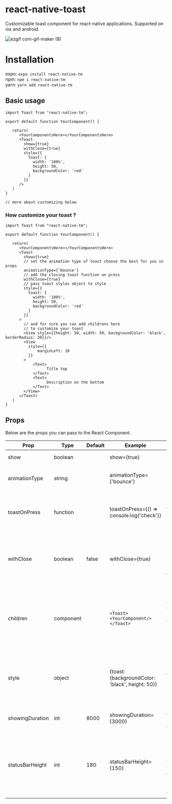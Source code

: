 # react-native-toast
Customizable toast component for react-native applications. Supported on ios and android.

![ezgif com-gif-maker (8)](https://user-images.githubusercontent.com/47904385/120900240-1225d380-c634-11eb-9842-3aadf5902967.gif)

# Installation
expo: `expo install react-native-tm`  
npm: `npm i react-native-tm`  
yarn: `yarn add react-native-tm`

## Basic usage
```JS
import Toast from "react-native-tm";

export default function YourComponent() {
   
   return(
      <YourComponentsHere></YourComponentsHere>
      <Toast
        show={true}
        withClose={true}
        style={{
          toast: {
            width: '100%',
            height: 50,
            backgroundColor: 'red'
          }
        }}
      />
   )
}

// more about customizing below
```

### How customize your toast ? 
```JS
import Toast from "react-native-tm";

export default function YourComponent() {
   
   return(
      <YourComponentsHere></YourComponentsHere>
      <Toast
        show={true}
        // set the animation type of toast choose the best for you in props
        animationType={'bounce'}
        // add the closing toast function on press
        withClose={true}
        // pass toast styles object to style
        style={{
          toast: {
            width: '100%',
            height: 50,
            backgroundColor: 'red'
          }
        }}
      >
        // and for sure you can add childrens here
        // to customize your toast 
        <View style={{height: 50, width: 50, backgroundColor: 'black', borderRadius: 30}}/>
        <View
          style={{
              marginLeft: 10
          }}
        >
            <Text>
                  Title top
            </Text>
            <Text>
                  Description on the bottom
            </Text>
        </View>
      </Toast>
   )
}

```

## Props
Below are the props you can pass to the React Component.

| Prop  | Type | Default | Example | Description |
| ------------- | ------------- | ------------- | ------------- | ------------- |
| show  | boolean | | show={true} | Put the toast state |
| animationType | string | | animationType={'bounce'} | If you what different animations on your toast |
| toastOnPress | function | | toastOnPress={() => console.log('check')} | You can add many other functions here or just navigate to other screen |
| withClose | boolean | false | withClose={true} | Added posibility to close toast on press. You can use it with toastOnPress at one time. |
| children | component | | ``` <Toast><YourComponent/></Toast> ``` | You can add yout own component for example messages from users in your app or internet connection notifications. |
| style | object | | {toast: {backgroundColor: 'black', height: 50}} | The styles object for styling the toast details. More about styling in Custom styling step.|
| showingDuration | int | 8000 | showingDuration={3000} | How much time toast will show on the screen |
| statusBarHeight | int | 180 | statusBarHeight={150} | If you have a specific status bar on your device you may want to pass this props to aware some UI bugs on the device |

